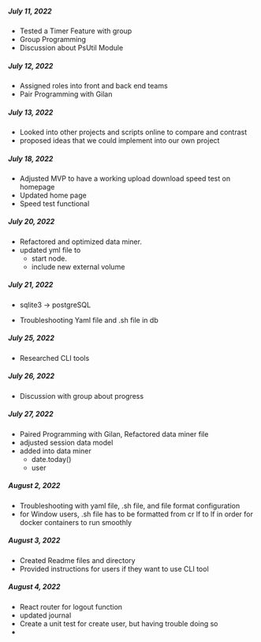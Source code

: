 ##### July 11, 2022

- Tested a Timer Feature with group
- Group Programming
- Discussion about PsUtil Module

##### July 12, 2022

- Assigned roles into front and back end teams
- Pair Programming with Gilan

##### July 13, 2022

- Looked into other projects and scripts online to compare and contrast
- proposed ideas that we could implement into our own project

##### July 18, 2022

- Adjusted MVP to have a working upload download speed test on homepage
- Updated home page
- Speed test functional


##### July 20, 2022

- Refactored and optimized data miner.
- updated yml file to 
    * start node.
    * include new external volume

##### July 21, 2022

- sqlite3 -> postgreSQL

- Troubleshooting Yaml file and .sh file in db

##### July 25, 2022

- Researched CLI tools 


##### July 26, 2022

- Discussion with group about progress


##### July 27, 2022

- Paired Programming with Gilan, Refactored data miner file
- adjusted session data model
- added into data miner
    * date.today() 
    * user 

##### August 2, 2022

- Troubleshooting with yaml file, .sh file, and file format configuration
- for Window users, .sh file has to be formatted from cr lf to lf in order for 
  docker containers to run smoothly


##### August 3, 2022

- Created Readme files and directory
- Provided instructions for users if they want to use CLI tool


##### August 4, 2022 

- React router for logout function
- updated journal
- Create a unit test for create user, but having 
  trouble doing so
- 

